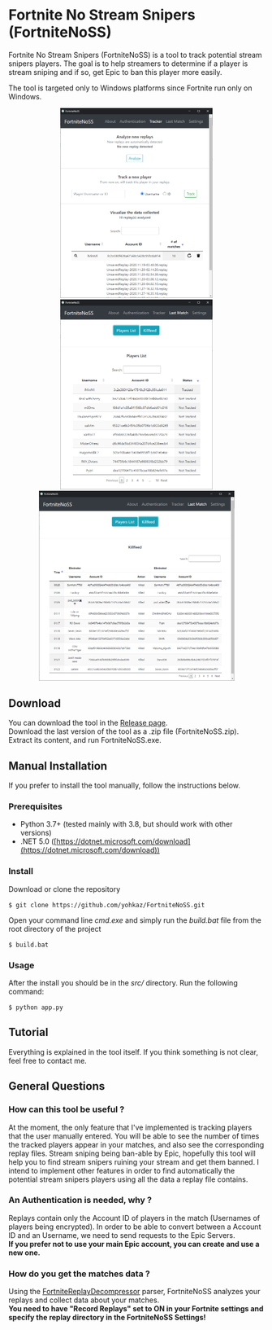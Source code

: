 # Fortnite No Stream Snipers (FortniteNoSS)
Fortnite No Stream Snipers (FortniteNoSS) is a tool to track potential stream snipers players.
The goal is to help streamers to determine if a player is stream sniping and if so, get Epic to ban this player more easily.

The tool is targeted only to Windows platforms since Fortnite run only on Windows.

<p align="center">
<img src="screenshots/tracker.PNG" width="300px">
<img src="screenshots/last-match-players.PNG" width="300px">
<img src="screenshots/last-match-killfeed.PNG" width="385px">
</p>


## Download
You can download the tool in the [Release page](https://github.com/yohkaz/FortniteNoSS/releases). \
Download the last version of the tool as a .zip file (FortniteNoSS.zip). Extract its content, and run FortniteNoSS.exe.


## Manual Installation
If you prefer to install the tool manually, follow the instructions below.

### Prerequisites
 - Python 3.7+ (tested mainly with 3.8, but should work with other versions)
 - .NET 5.0 ([https://dotnet.microsoft.com/download](https://dotnet.microsoft.com/download))

### Install
Download or clone the repository
```
$ git clone https://github.com/yohkaz/FortniteNoSS.git
```
Open your command line *cmd.exe* and simply run the *build.bat* file from the root directory of the project
```
$ build.bat
```

### Usage
After the install you should be in the *src/* directory.
Run the following command:
```
$ python app.py
```

## Tutorial
Everything is explained in the tool itself.
If you think something is not clear, feel free to contact me.


## General Questions

### How can this tool be useful ?
At the moment, the only feature that I've implemented is tracking players that the user manually entered. You will be able to see the number of times the tracked players appear in your matches, and also see the corresponding replay files. Stream sniping being ban-able by Epic, hopefully this tool will help you to find stream snipers ruining your stream and get them banned.
I intend to implement other features in order to find automatically the potential stream snipers players using all the data a replay file contains.

### An Authentication is needed, why ?
Replays contain only the Account ID of players in the match (Usernames of players being encrypted). In order to be able to convert between a Account ID and an Username, we need to send requests to the Epic Servers.\
**If you prefer not to use your main Epic account, you can create and use a new one.**

### How do you get the matches data ?
Using the [FortniteReplayDecompressor](https://github.com/Shiqan/FortniteReplayDecompressor) parser, FortniteNoSS analyzes your replays and collect data about your matches.\
**You need to have "Record Replays" set to ON in your Fortnite settings and specify the replay directory in the FortniteNoSS Settings!**


